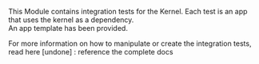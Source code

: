 This Module contains integration tests for the Kernel. Each test is an app that uses the kernel as a dependency.  
An app template has been provided.  

For more information on how to manipulate or create the integration tests, read here [undone] : reference the complete docs